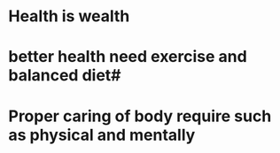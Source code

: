 # Health is wealth #
# better health need exercise and balanced diet#
# Proper caring of body require such as physical and mentally #
